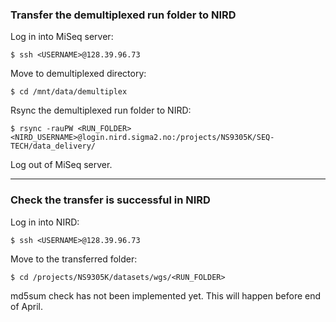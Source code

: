 ### Transfer the demultiplexed run folder to NIRD
Log in into MiSeq server:
```
$ ssh <USERNAME>@128.39.96.73
```
Move to demultiplexed directory:
```
$ cd /mnt/data/demultiplex
```
Rsync the demultiplexed run folder to NIRD:
```
$ rsync -rauPW <RUN_FOLDER> <NIRD_USERNAME>@login.nird.sigma2.no:/projects/NS9305K/SEQ-TECH/data_delivery/
```
Log out of MiSeq server.  

------
### Check the transfer is successful in NIRD
Log in into NIRD:
```
$ ssh <USERNAME>@128.39.96.73
```
Move to the transferred folder:
```
$ cd /projects/NS9305K/datasets/wgs/<RUN_FOLDER>
```
md5sum check has not been implemented yet. This will happen before end of April.  

<!--- Not implemented yet
Check md5sum:
```
$ md5sum -c md5sum.txt > md5sum.check
```
Check if the number of lines in md5sum files match
```
$ wc -l md5sum.txt md5sum.check
```
Check if all the lines in md5sum.check contains 'OK'  
'-v' option in grep outputs lines that does NOT contain the search term ('OK' in this search)  
Following command should produce NO output (should return '$ ')
```
$ grep -v 'OK' md5sum.check
```
Delete the 'md5sum.check' file:
```
$ rm md5sum.check
```
--->
